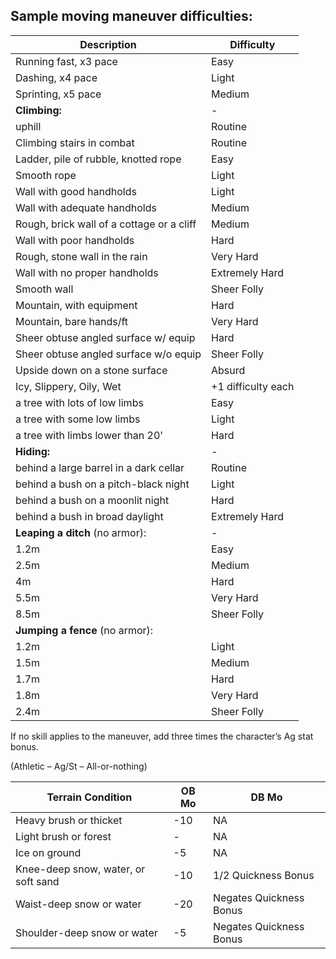 ## Sample moving maneuver difficulties:


| Description | Difficulty |
| --- | --- |
| Running fast, x3 pace | Easy |
Dashing, x4 pace | Light
Sprinting, x5 pace |	Medium
**Climbing:** | -
uphill | Routine
Climbing stairs in combat | Routine
Ladder, pile of rubble, knotted rope | Easy
Smooth rope | Light
Wall with good handholds | Light
Wall with adequate handholds | Medium
Rough, brick wall of a cottage or a cliff | Medium
Wall with poor handholds | Hard
Rough, stone wall in the rain | Very Hard
Wall with no proper handholds | Extremely Hard
Smooth wall | Sheer Folly
Mountain, with equipment | Hard
Mountain, bare hands/ft | Very Hard
Sheer obtuse angled surface w/ equip | Hard
Sheer obtuse angled surface w/o equip | Sheer Folly
Upside down on a stone surface | Absurd
Icy, Slippery, Oily, Wet |  +1 difficulty each
a tree with lots of low limbs | Easy
a tree with some low limbs | Light
a tree with limbs lower than 20' | Hard
**Hiding:** | -
behind a large barrel in a dark cellar | Routine
behind a bush on a pitch-black night | Light
behind a bush on a moonlit night | Hard
behind a bush in broad daylight | Extremely Hard
**Leaping a ditch** (no armor): | -
1.2m | Easy
2.5m | Medium
4m | Hard
5.5m | Very Hard
8.5m | Sheer Folly
**Jumping a fence** (no armor): |
1.2m | Light
1.5m | Medium
1.7m | Hard
1.8m | Very Hard
2.4m | Sheer Folly

If no skill applies to the maneuver, add three times the character’s Ag stat bonus.

(Athletic – Ag/St – All-or-nothing)


| Terrain Condition | OB Mo | DB Mo |
| --- | --- | --- |
Heavy brush or thicket | -10 | NA
Light brush or forest | - | NA
Ice on ground | -5 | NA
Knee-deep snow, water, or soft sand | -10 | 1/2 Quickness Bonus
Waist-deep snow or water | -20 | Negates Quickness Bonus
Shoulder-deep snow or water | -5 | Negates Quickness Bonus
